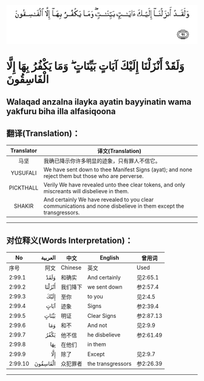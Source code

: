 ![002:099](images/002_099.gif)

#   وَلَقَدْ أَنْزَلْنَا إِلَيْكَ آيَاتٍ بَيِّنَاتٍ ۖ وَمَا يَكْفُرُ بِهَا إِلَّا الْفَاسِقُونَ 

## Walaqad anzalna ilayka ayatin bayyinatin wama yakfuru biha illa alfasiqoona

## 翻译(Translation)：

| Translator | 译文(Translation)                                            |
| :--------: | ------------------------------------------------------------ |
|    马坚    | 我确已降示你许多明显的迹象，只有罪人不信它。                 |
|  YUSUFALI  | We have sent down to thee Manifest Signs (ayat); and none reject them but those who are perverse. |
| PICKTHALL  | Verily We have revealed unto thee clear tokens, and only miscreants will disbelieve in them. |
|   SHAKIR   | And certainly We have revealed to you clear communications and none disbelieve in them except the transgressors. |

---

## 对位释义(Words Interpretation)：

| No      |  العربية | 中文     | English           | 曾用词    |
| ------- | -------: | -------- | ----------------- | --------- |
| 序号    |     阿文 | Chinese  | 英文              | Used      |
| 2:99.1  |     وَلَقَدْ | 和确实   | And certainly     | 见2:65.1  |
| 2:99.2  |   أَنْزَلْنَا | 我们降下 | we sent down      | 参2:57.4  |
| 2:99.3  |     إِلَيْكَ | 至你     | to you            | 见2:4.5   |
| 2:99.4  |     آيَاتٍ | 迹象     | Signs             | 参2:39.4  |
| 2:99.5  |    بَيِّنَاتٍ | 明证     | Clear Signs       | 参2:87.13 |
| 2:99.6  |      وَمَا | 和不     | And not           | 见2:9.9   |
| 2:99.7  |     يَكْفُرُ | 他不信   | he disbelieve     | 参2:61.49 |
| 2:99.8  |      بِهَا | 在他们   | in them           |           |
| 2:99.9  |      إِلَّا | 除了     | Except            | 见2:9.7   |
| 2:99.10 | الْفَاسِقُونَ | 众犯罪者 | the transgressors | 参2:26.39 |

---
